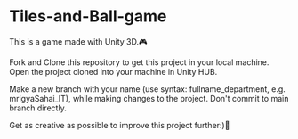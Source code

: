 # Tiles-and-Ball-game
This is a game made with Unity 3D.🎮

Fork and Clone this repository to get this project in your local machine.
Open the project cloned into your machine in Unity HUB.

Make a new branch with your name (use syntax: fullname_department, e.g. mrigyaSahai_IT), while making changes to the project.
Don't commit to main branch directly.

Get as creative as possible to improve this project further:)💫
